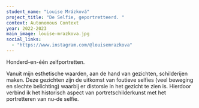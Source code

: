 ```yaml
---
student_name: "Louise Mrázková"
project_title: "De Selfie, geportretteerd. "
context: Autonomous Context
year: 2022-2023
main_image: louise-mrazkova.jpg
social_links:
  - "https://www.instagram.com/@louisemrazkova"
---
```

Honderd-en-één zelfportretten.

Vanuit mijn esthetische waarden, aan de hand van gezichten, schilderijen maken. Deze gezichten zijn de uitkomst van foutieve selfies (veel beweging en slechte belichting) waarbij er distorsie in het gezicht te zien is. Hierdoor verbind ik het historisch aspect van portretschilderkunst met het portretteren van nu-de selfie.
